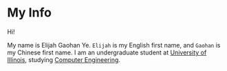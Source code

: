# My Info

Hi!

My name is Elijah Gaohan Ye. `Elijah` is my English first name, and `Gaohan` is my Chinese first name. I am an undergraduate student at [University of Illinois](https://illinois.edu/), studying [Computer Engineering](https://ece.illinois.edu/). 